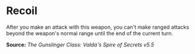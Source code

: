 # Recoil
After you make an attack with this weapon, you can't make ranged attacks beyond the weapon's normal range until the end of the current turn.

**Source:** *The Gunslinger Class: Valda's Spire of Secrets v5.5*